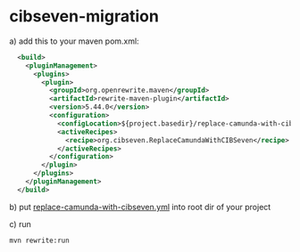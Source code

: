 # cibseven-migration

a) add this to your maven pom.xml:
```xml
  <build>
    <pluginManagement>
      <plugins>
        <plugin>
          <groupId>org.openrewrite.maven</groupId>
          <artifactId>rewrite-maven-plugin</artifactId>
          <version>5.44.0</version>
          <configuration>
            <configLocation>${project.basedir}/replace-camunda-with-cibseven.yml</configLocation>
            <activeRecipes>
              <recipe>org.cibseven.ReplaceCamundaWithCIBSeven</recipe>
            </activeRecipes>
          </configuration>
        </plugin>
      </plugins>
    </pluginManagement>
  </build>
```

b) put [replace-camunda-with-cibseven.yml](replace-camunda-with-cibseven.yml) into root dir of your project

c) run
```bash
mvn rewrite:run
```
